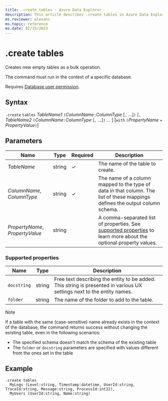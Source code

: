 ```yaml
---
title: .create tables - Azure Data Explorer
description: This article describes .create tables in Azure Data Explorer.
ms.reviewer: alexans
ms.topic: reference
ms.date: 02/15/2023
---
```

# .create tables

Creates new empty tables as a bulk operation.

The command must run in the context of a specific database.

Requires [Database user permission](./access-control/role-based-access-control.md).

## Syntax

`.create` `tables` *TableName1* `(`*ColumnName*`:`*ColumnType* [`,` ...]`)` [`,` *TableName2* `(`*ColumnName*`:`*ColumnType* [`,` ...]`)` ... ] [`with` `(`*PropertyName* `=` *PropertyValue*`)`]

## Parameters

| Name | Type | Required | Description |
|--|--|--|--|
| *TableName* | string | &check; | The name of the table to create. |
| *ColumnName*, *ColumnType* | string | &check; | The name of a column mapped to the type of data in that column. The list of these mappings defines the output column schema.|
| *PropertyName*, *PropertyValue* | string | | A comma-separated list of properties. See [supported properties](#supported-properties) to learn more about the optional property values.|

### Supported properties

|Name|Type|Description|
|--|--|--|
|`docstring`|string|Free text describing the entity to be added. This string is presented in various UX settings next to the entity names.|
|`folder`|string|The name of the folder to add to the table.|

> [!NOTE]
> If a table with the same (case-sensitive) name already exists in the context of the database, the command returns success without changing the existing table, even in the following scenarios:
>
> - The specified schema doesn't match the schema of the existing table
> - The `folder` or `docstring` parameters are specified with values different from the ones set in the table

## Example

```kusto
.create tables 
  MyLogs (Level:string, Timestamp:datetime, UserId:string, TraceId:string, Message:string, ProcessId:int32),
  MyUsers (UserId:string, Name:string)
```
